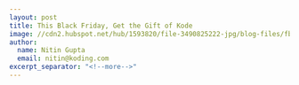 ```yaml
---
layout: post
title: This Black Friday, Get the Gift of Kode
image: //cdn2.hubspot.net/hub/1593820/file-3490825222-jpg/blog-files/fbnormblackfriday2-1.jpg
author:
  name: Nitin Gupta
  email: nitin@koding.com
excerpt_separator: "<!--more-->"
---
```



